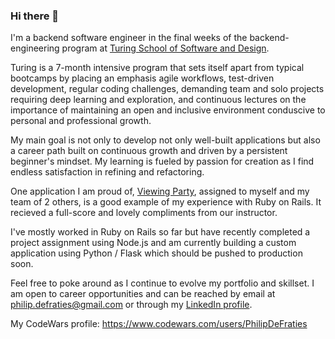 ### Hi there 👋
I'm a backend software engineer in the final weeks of the backend-engineering program at [Turing School of Software and Design](https://turing.io/). 

Turing is a 7-month intensive program that sets itself apart from typical bootcamps by placing an emphasis agile workflows, test-driven development, regular coding challenges, demanding team and solo projects requiring deep learning and exploration, and continuous lectures on the importance of maintaining an open and inclusive environment conduscive to personal and professional growth.

My main goal is not only to develop not only well-built applications but also a career path built on continuous growth and driven by a persistent beginner's mindset. My learning is fueled by passion for creation as I find endless satisfaction in refining and refactoring. 

One application I am proud of, [Viewing Party](https://github.com/PhilipDeFraties/viewing_party), assigned to myself and my team of 2 others, is a good example of my experience with Ruby on Rails. It recieved a full-score and lovely compliments from our instructor. 

I've mostly worked in Ruby on Rails so far but have recently completed a project assignment using Node.js and am currently building a custom application using Python / Flask which should be pushed to production soon. 

Feel free to poke around as I continue to evolve my portfolio and skillset. I am open to career opportunities and can be reached by email at philip.defraties@gmail.com or through my [LinkedIn profile](https://www.linkedin.com/feed/).

My CodeWars profile: https://www.codewars.com/users/PhilipDeFraties

<!--
**PhilipDeFraties/PhilipDeFraties** is a ✨ _special_ ✨ repository because its `README.md` (this file) appears on your GitHub profile.

Here are some ideas to get you started:

- 🔭 I’m currently working on ...
- 🌱 I’m currently learning ...
- 👯 I’m looking to collaborate on ...
- 🤔 I’m looking for help with ...
- 💬 Ask me about ...
- 📫 How to reach me: ...
- 😄 Pronouns: ...
- ⚡ Fun fact: ...
-->
